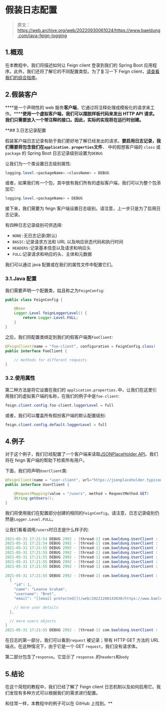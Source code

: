 # 假装日志配置

> 原文：<https://web.archive.org/web/20220930061024/https://www.baeldung.com/java-feign-logging>

## 1.概观

在本教程中，我们将描述如何让 Feign client 登录到我们的 Spring Boot 应用程序。此外，我们还将了解它的不同配置类型。为了复习一下 Feign client，[请查看我们的综合指南](/web/20221208143830/https://www.baeldung.com/spring-cloud-openfeign)。

## 2.假装客户

****是一个声明性的 web 服务**客户端**，它通过将注释处理成模板化的请求来工作。******使用一个虚拟客户端，我们可以摆脱样板代码来发出 HTTP API 请求。我们只需要放入一个带注释的接口。因此，实际的实现将在运行时创建。**

 **## 3.日志记录配置

假装客户端日志记录有助于我们更好地了解已经发出的请求。**要启用日志记录，我们需要将包含我们在`application.` `properties`文件`. `** 中的假想客户端的 `class` 或 `package` 的 Spring Boot 日志记录级别设置为`DEBUG`

让我们为一个类设置日志级别属性:

```java
logging.level.<packageName>.<className> = DEBUG
```

或者，如果我们有一个包，其中放有我们所有的虚拟客户端，我们可以为整个包添加它:

```java
logging.level.<packageName> = DEBUG
```

接下来，我们需要为 feign 客户端设置日志级别。请注意，上一步只是为了启用日志记录。

有四种日志记录级别可供选择:

*   `NONE:`无日志记录(默认)
*   `BASIC:`记录请求方法和 URL 以及响应状态代码和执行时间
*   `HEADERS:`记录基本信息以及请求和响应头
*   `FULL`:记录请求和响应的头、主体和元数据

我们可以通过 java 配置或在我们的属性文件中配置它们。

### 3.1.Java 配置

我们需要声明一个配置类，姑且称之为`FeignConfig`:

```java
public class FeignConfig {

    @Bean
    Logger.Level feignLoggerLevel() {
        return Logger.Level.FULL;
    }
}
```

之后，我们将配置类绑定到我们的假客户端类`FooClient`:

```java
@FeignClient(name = "foo-client", configuration = FeignConfig.class)
public interface FooClient {

    // methods for different requests
}
```

### 3.2.使用属性

第二种方法是将它设置在我们的 `application.properties.`中，让我们在这里引用我们的虚拟客户端的名称，在我们的例子中是`foo-client`:

```java
feign.client.config.foo-client.loggerLevel = full
```

或者，我们可以覆盖所有假扮客户端的默认配置级别:

```java
feign.client.config.default.loggerLevel = full
```

## 4.例子

对于这个例子，我们已经配置了一个客户端来读取[JSONPlaceHolder API](https://web.archive.org/web/20221208143830/https://jsonplaceholder.typicode.com/)。我们将在 feign 客户端的帮助下检索所有用户。

下面，我们将声明`UserClient`类:

```java
@FeignClient(name = "user-client", url="https://jsonplaceholder.typicode.com", configuration = FeignConfig.class)
public interface UserClient {

    @RequestMapping(value = "/users", method = RequestMethod.GET)
    String getUsers();
}
```

我们将使用我们在配置部分创建的相同的`FeignConfig`。请注意，日志记录级别仍然是`Logger.Level.FULL`。

让我们看看调用`/users`时日志是什么样子的:

```java
2021-05-31 17:21:54 DEBUG 2992 - [thread-1] com.baeldung.UserClient : [UserClient#getUsers] ---> GET https://jsonplaceholder.typicode.com/users HTTP/1.1
2021-05-31 17:21:54 DEBUG 2992 - [thread-1] com.baeldung.UserClient : [UserClient#getUsers] ---> END HTTP (0-byte body)
2021-05-31 17:21:55 DEBUG 2992 - [thread-1] com.baeldung.UserClient : [UserClient#getUsers] <--- HTTP/1.1 200 OK (902ms)
2021-05-31 17:21:55 DEBUG 2992 - [thread-1] com.baeldung.UserClient : [UserClient#getUsers] access-control-allow-credentials: true
2021-05-31 17:21:55 DEBUG 2992 - [thread-1] com.baeldung.UserClient : [UserClient#getUsers] cache-control: max-age=43200
2021-05-31 17:21:55 DEBUG 2992 - [thread-1] com.baeldung.UserClient : [UserClient#getUsers] content-type: application/json; charset=utf-8
2021-05-31 17:21:55 DEBUG 2992 - [thread-1] com.baeldung.UserClient : [UserClient#getUsers] date: Mon, 31 May 2021 14:21:54 GMT
                                                                                            // more headers
2021-05-31 17:21:55 DEBUG 2992 - [thread-1] com.baeldung.UserClient : [UserClient#getUsers] [
  {
    "id": 1,
    "name": "Leanne Graham",
    "username": "Bret",
    "email": "[[email protected]](/web/20221208143830/https://www.baeldung.com/cdn-cgi/l/email-protection)",

    // more user details
  },

  // more users objects
]
2021-05-31 17:21:55 DEBUG 2992 - [thread-1] com.baeldung.UserClient : [UserClient#getPosts] <--- END HTTP (5645-byte body)
```

在日志的第一部分，我们可以看到`request` 被记录；带有 HTTP GET 方法的 URL 端点。在这种情况下，由于它是一个 GET `request`，我们没有请求体。

第二部分包含了`response`。它显示了 `response.`的`headers`和`body`

## 5.结论

在这个简短的教程中，我们已经了解了 Feign client 日志机制以及如何启用它。我们发现有多种方式可以根据我们的需求进行配置。

和往常一样，本教程中的例子可以在 GitHub 上找到。**